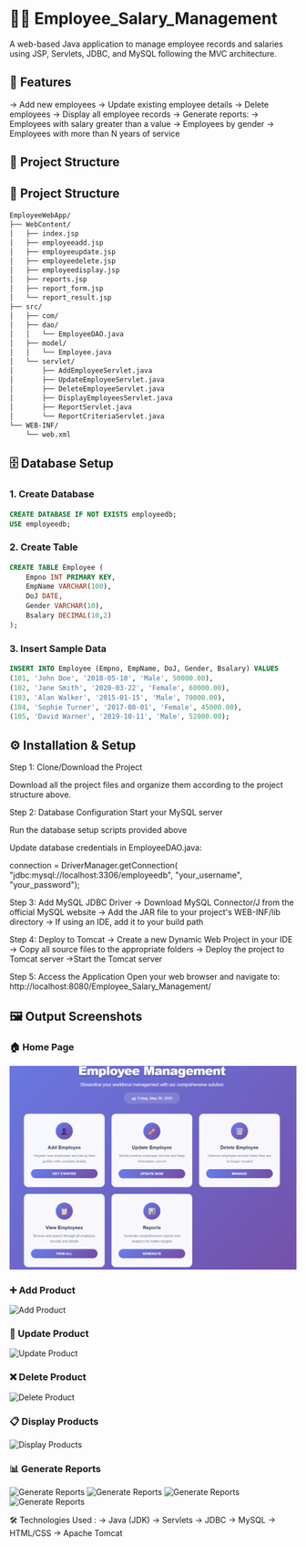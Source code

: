
# 👨‍💼 Employee_Salary_Management

A web-based Java application to manage employee records and salaries using JSP, Servlets, JDBC, and MySQL following the MVC architecture.

## 🚀 Features
-> Add new employees
-> Update existing employee details
-> Delete employees
-> Display all employee records
-> Generate reports:
-> Employees with salary greater than a value
-> Employees by gender
-> Employees with more than N years of service

 ## 📁 Project Structure
## 📁 Project Structure
```plaintext
EmployeeWebApp/
├── WebContent/
│   ├── index.jsp
│   ├── employeeadd.jsp
│   ├── employeeupdate.jsp
│   ├── employeedelete.jsp
│   ├── employeedisplay.jsp
│   ├── reports.jsp
│   ├── report_form.jsp
│   └── report_result.jsp
├── src/
│   ├── com/
│   ├── dao/
│   │   └── EmployeeDAO.java
│   ├── model/
│   │   └── Employee.java
│   └── servlet/
│       ├── AddEmployeeServlet.java
│       ├── UpdateEmployeeServlet.java
│       ├── DeleteEmployeeServlet.java
│       ├── DisplayEmployeesServlet.java
│       ├── ReportServlet.java
│       └── ReportCriteriaServlet.java
└── WEB-INF/
    └── web.xml
```
## 🗄 Database Setup
### 1. Create Database
```sql
CREATE DATABASE IF NOT EXISTS employeedb;
USE employeedb;
```

### 2. Create Table
```sql
CREATE TABLE Employee (
    Empno INT PRIMARY KEY,
    EmpName VARCHAR(100),
    DoJ DATE,
    Gender VARCHAR(10),
    Bsalary DECIMAL(10,2)
);
```
### 3. Insert Sample Data
```sql
INSERT INTO Employee (Empno, EmpName, DoJ, Gender, Bsalary) VALUES
(101, 'John Doe', '2018-05-10', 'Male', 50000.00),
(102, 'Jane Smith', '2020-03-22', 'Female', 60000.00),
(103, 'Alan Walker', '2015-01-15', 'Male', 70000.00),
(104, 'Sophie Turner', '2017-08-01', 'Female', 45000.00),
(105, 'David Warner', '2019-10-11', 'Male', 52000.00);
```

## ⚙ Installation & Setup

Step 1: Clone/Download the Project

Download all the project files and organize them according to the project structure above.

Step 2: Database Configuration
Start your MySQL server

Run the database setup scripts provided above

Update database credentials in EmployeeDAO.java:

connection = DriverManager.getConnection(
    "jdbc:mysql://localhost:3306/employeedb", 
    "your_username", 
    "your_password");

Step 3: Add MySQL JDBC Driver
-> Download MySQL Connector/J from the official MySQL website
-> Add the JAR file to your project's WEB-INF/lib directory
-> If using an IDE, add it to your build path

Step 4: Deploy to Tomcat
-> Create a new Dynamic Web Project in your IDE
-> Copy all source files to the appropriate folders
-> Deploy the project to Tomcat server
->Start the Tomcat server

Step 5: Access the Application
Open your web browser and navigate to:
http://localhost:8080/Employee_Salary_Management/

## 🖼️ Output Screenshots

### 🏠 Home Page
![Home Page](screenshots/home.png)

### ➕ Add Product
![Add Product](screenshots/add.jpg)

### 📝 Update Product
![Update Product](screenshots/update.jpg)

### ❌ Delete Product
![Delete Product](screenshots/delete.jpg)

### 📋 Display Products
![Display Products](screenshots/display.jpg)

### 📊 Generate Reports
![Generate Reports](screenshots/report1.jpg)
![Generate Reports](screenshots/report2.jpg)
![Generate Reports](screenshots/report3.jpg)
![Generate Reports](screenshots/report4.jpg)



🛠️ Technologies Used :
-> Java (JDK)
-> Servlets
-> JDBC
-> MySQL
-> HTML/CSS
-> Apache Tomcat